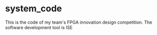 # system_code
This is the code of my team's FPGA innovation design competition.
The software development tool is ISE
